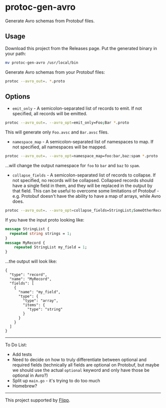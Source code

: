 # protoc-gen-avro
Generate Avro schemas from Protobuf files.

## Usage

Download this project from the Releases page. Put the generated binary in your path:

```bash
mv protoc-gen-avro /usr/local/bin
```

Generate Avro schemas from your Protobuf files:

```bash
protoc --avro_out=. *.proto
```

## Options

* `emit_only` - A semicolon-separated list of records to emit. If not specified, all records will be emitted.

```bash
protoc --avro_out=. --avro_opt=emit_only=Foo;Bar *.proto
```

This will generate only `Foo.avsc` and `Bar.avsc` files.

* `namespace_map` - A semicolon-separated list of namespaces to map. If not specified, all namespaces will be mapped.

```bash
protoc --avro_out=. --avro_opt=namespace_map=foo:bar,baz:spam *.proto
```

...will change the output namespace for `foo` to `bar` and `baz` to `spam`.

* `collapse_fields` - A semicolon-separated list of records to collapse. If not specified, no records will be collapsed. Collapsed records should have a single field in them, and they will be replaced in the output by that field. This can be useful to overcome some limitations of Protobuf - e.g. Protobuf doesn't have the ability to have a map of arrays, while Avro does.

```bash
protoc --avro_out=. --avro_opt=collapse_fields=StringList;SomeOtherRecord *.proto
```

If you have the input proto looking like:

```protobuf
message StringList {
  repeated string strings = 1;
}
message MyRecord {
    repeated StringList my_field = 1;
}
```

...the output will look like:

```avro
{
  "type": "record",
  "name": "MyRecord",
  "fields": [
    {
      "name": "my_field",
      "type": {
        "type": "array",
        "items": {
          "type": "string"
        }
      }
    }
  ]
}
```

---

To Do List:

* Add tests
* Need to decide on how to truly differentiate between optional and required fields (technically all fields are optional on Protobuf, but maybe we should use the actual `optional` keyword and only have those be optional in Avro?)
* Split up `main.go` - it's trying to do too much
* Homebrew?

---

This project supported by [Flipp](https://corp.flipp.com/).

